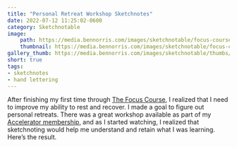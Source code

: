```yaml
---
title: "Personal Retreat Workshop Sketchnotes"
date: 2022-07-12 11:25:02-0600
category: Sketchnotable
image:
    path: https://media.bennorris.com/images/sketchnotable/focus-course/personal-retreat-workshop.jpg
    thumbnail: https://media.bennorris.com/images/sketchnotable/focus-course/personal-retreat-workshop.jpg
gallery_thumb: https://media.bennorris.com/images/sketchnotable/thumbs/personal-retreat-workshop.jpg
short: true
tags:
- sketchnotes
- hand lettering
---
```


After finishing my first time through [The Focus Course](https://thefocuscourse.com/), I realized that I need to improve my ability to rest and recover. I made a goal to figure out personal retreats. There was a great workshop available as part of my [Accelerator membership](https://thefocuscourse.com/accelerator), and as I started watching, I realized that sketchnoting would help me understand and retain what I was learning. Here’s the result.
